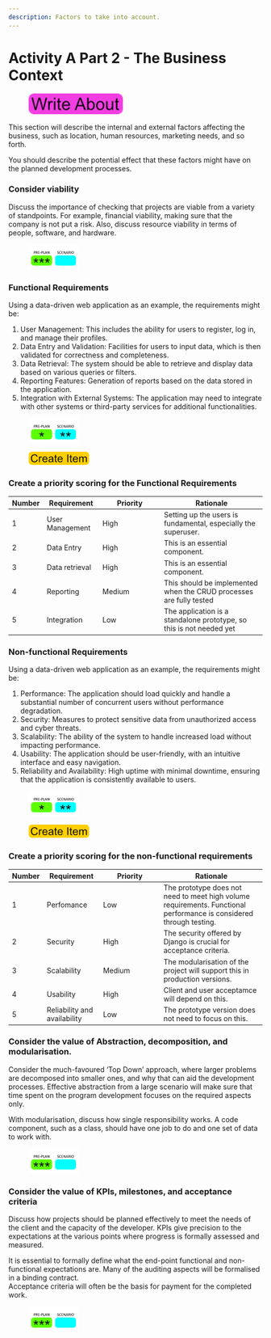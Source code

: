 ```yaml
---
description: Factors to take into account.
---
```


# Activity A Part 2 - The Business Context

<div align="left">

<figure><img src=".gitbook/assets/image (20).png" alt=""><figcaption></figcaption></figure>

</div>

This section will describe the internal and external factors affecting the business, such as location, human resources, marketing needs, and so forth.

You should describe the potential effect that these factors might have on the planned development processes.

### Consider viability

Discuss the importance of checking that projects are viable from a variety of standpoints. For example, financial viability, making sure that the company is not put a risk. Also, discuss resource viability in terms of people, software, and hardware.

<div align="left">

<figure><img src=".gitbook/assets/image (149).png" alt=""><figcaption></figcaption></figure>

</div>

### Functional Requirements

Using a data-driven web application as an example, the requirements might be:

1. User Management: This includes the ability for users to register, log in, and manage their profiles.
2. Data Entry and Validation: Facilities for users to input data, which is then validated for correctness and completeness.
3. Data Retrieval: The system should be able to retrieve and display data based on various queries or filters.
4. Reporting Features: Generation of reports based on the data stored in the application.
5. Integration with External Systems: The application may need to integrate with other systems or third-party services for additional functionalities.

<div align="left">

<figure><img src=".gitbook/assets/image (150).png" alt=""><figcaption></figcaption></figure>

</div>

<div align="left">

<figure><img src=".gitbook/assets/create_item_small (1).png" alt=""><figcaption></figcaption></figure>

</div>

### Create a priority scoring for the Functional Requirements



<table><thead><tr><th>Number</th><th>Requirement</th><th width="108">Priority</th><th>Rationale</th></tr></thead><tbody><tr><td>1</td><td>User Management</td><td>High</td><td>Setting up the users is fundamental, especially the superuser.</td></tr><tr><td>2</td><td>Data Entry</td><td>High</td><td>This is an essential component.</td></tr><tr><td>3</td><td>Data retrieval</td><td>High</td><td>This is an essential component.</td></tr><tr><td>4</td><td>Reporting</td><td>Medium</td><td>This should be implemented when the CRUD processes are fully tested</td></tr><tr><td>5</td><td>Integration</td><td>Low</td><td>The application is a standalone prototype, so this is not needed yet</td></tr></tbody></table>

### Non-functional Requirements

Using a data-driven web application as an example, the requirements might be:

1. Performance: The application should load quickly and handle a substantial number of concurrent users without performance degradation.
2. Security: Measures to protect sensitive data from unauthorized access and cyber threats.
3. Scalability: The ability of the system to handle increased load without impacting performance.
4. Usability: The application should be user-friendly, with an intuitive interface and easy navigation.
5. Reliability and Availability: High uptime with minimal downtime, ensuring that the application is consistently available to users.

<div align="left">

<figure><img src=".gitbook/assets/image (151).png" alt=""><figcaption></figcaption></figure>

</div>

<div align="left">

<figure><img src=".gitbook/assets/create_item_small (2).png" alt=""><figcaption></figcaption></figure>

</div>

### Create a priority scoring for the non-functional requirements



<table><thead><tr><th>Number</th><th>Requirement</th><th width="106">Priority</th><th>Rationale</th></tr></thead><tbody><tr><td>1</td><td>Perfomance</td><td>Low</td><td>The prototype does not need to meet high volume requirements. Functional performance is considered through testing.</td></tr><tr><td>2</td><td>Security</td><td>High</td><td>The security offered by Django is crucial for acceptance criteria.</td></tr><tr><td>3</td><td>Scalability</td><td>Medium</td><td>The modularisation of the project will support this in production versions.</td></tr><tr><td>4</td><td>Usability</td><td>High</td><td>Client and user acceptamce will depend on this.</td></tr><tr><td>5</td><td>Reliability and availability</td><td>Low</td><td>The prototype version does not need to focus on this.</td></tr></tbody></table>

### Consider the value of Abstraction, decomposition, and modularisation.

Consider the much-favoured ‘Top Down’ approach, where larger problems are decomposed into smaller ones, and why that can aid the development processes. Effective abstraction from a large scenario will make sure that time spent on the program development focuses on the required aspects only.

With modularisation, discuss how single responsibility works. A code component, such as a class, should have one job to do and one set of data to work with.

<div align="left">

<figure><img src=".gitbook/assets/image (152).png" alt=""><figcaption></figcaption></figure>

</div>

### Consider the value of KPIs, milestones, and acceptance criteria

Discuss how projects should be planned effectively to meet the needs of the client and the capacity of the developer. KPIs give precision to the expectations at the various points where progress is formally assessed and measured.

It is essential to formally define what the end-point functional and non-functional expectations are. Many of the auditing aspects will be formalised in a binding contract.\
Acceptance criteria will often be the basis for payment for the completed work.

<div align="left">

<figure><img src=".gitbook/assets/image (153).png" alt=""><figcaption></figcaption></figure>

</div>

